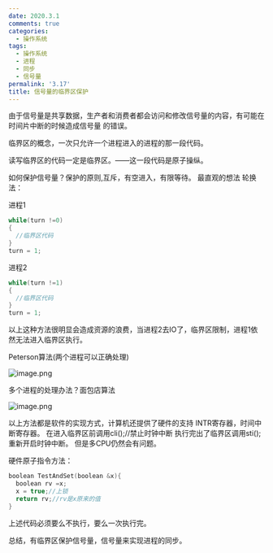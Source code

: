 ```yaml
---
date: 2020.3.1
comments: true
categories:
  - 操作系统
tags:
  - 操作系统
  - 进程
  - 同步
  - 信号量
permalink: '3.17'
title: 信号量的临界区保护
---
```


由于信号量是共享数据，生产者和消费者都会访问和修改信号量的内容，有可能在时间片中断的时候造成信号量
的错误。

临界区的概念，一次只允许一个进程进入的进程的那一段代码。

读写临界区的代码一定是临界区。——这一段代码是原子操纵。

如何保护信号量？保护的原则,互斥，有空进入，有限等待。
最直观的想法 轮换法：

进程1

```c++
while(turn !=0)
{
  //临界区代码
}
turn = 1;
```

进程2

```c++
while(turn !=1)
{
  //临界区代码
}
turn = 1;
```

以上这种方法很明显会造成资源的浪费，当进程2去IO了，临界区限制，进程1依然无法进入临界区执行。

Peterson算法(两个进程可以正确处理)

![image.png](https://i.loli.net/2020/03/15/gdGLikxWrS7Zhm3.png)

多个进程的处理办法？面包店算法

![image.png](https://i.loli.net/2020/03/15/GeY5d1bu96kyZKx.png)

以上方法都是软件的实现方式，计算机还提供了硬件的支持 INTR寄存器，时间中断寄存器。
在进入临界区前调用cli();//禁止时钟中断  执行完出了临界区调用sti();重新开启时钟中断。
但是多CPU仍然会有问题。

硬件原子指令方法：

```c++
boolean TestAndSet(boolean &x){
  boolean rv =x;
  x = true;//上锁
  return rv;//rv是x原来的值
}
```

上述代码必须要么不执行，要么一次执行完。  

总结，有临界区保护信号量，信号量来实现进程的同步。
